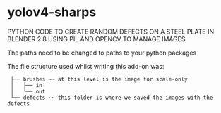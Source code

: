 # yolov4-sharps

PYTHON CODE TO CREATE RANDOM DEFECTS ON A STEEL PLATE IN BLENDER 2.8 USING PIL AND OPENCV TO MANAGE IMAGES

The paths need to be changed to paths to your python packages

The file structure used whilst writing this add-on was:

```steel-blender 
 ├── brushes ~~ at this level is the image for scale-only
 │   ├── in
 │   └── out
 └── defects ~~ this folder is where we saved the images with the defects
 ```
